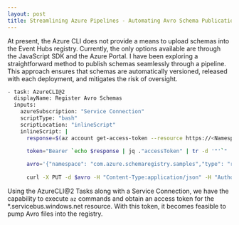 ```yaml
---
layout: post
title: Streamlining Azure Pipelines - Automating Avro Schema Publication to Event Hubs Schema Registry
---
```

At present, the Azure CLI does not provide a means to upload schemas into the Event Hubs registry. Currently, the only options available are through the JavaScript SDK and the Azure Portal. I have been exploring a straightforward method to publish schemas seamlessly through a pipeline. This approach ensures that schemas are automatically versioned, released with each deployment, and mitigates the risk of oversight.

```bash
- task: AzureCLI@2
  displayName: Register Avro Schemas
  inputs:
    azureSubscription: "Service Connection"
    scriptType: "bash"
    scriptLocation: "inlineScript"
    inlineScript: |
      response=$(az account get-access-token --resource https://<Namespace_Name>.servicebus.windows.net)
        
      token="Bearer `echo $response | jq ."accessToken" | tr -d '"'`"

      avro='{"namespace": "com.azure.schemaregistry.samples","type": "record","name": "Order","fields": [{"name": "id","type": "string"},{"name": "amount","type": "double"}]}'
        
      curl -X PUT -d $avro -H "Content-Type:application/json" -H "Authorization:$token" -H "Serialization-Type:Avro" 'https://<Namespace_Name>.servicebus.windows.net/$schemagroups/<SchemaGroup_Name>/schemas/<Schema_Name>?api-version=2020-09-01-preview'
```

Using the AzureCLI@2 Tasks along with a Service Connection, we have the capability to execute `az` commands and obtain an access token for the *.servicebus.windows.net resource. With this token, it becomes feasible to pump Avro files into the registry.

